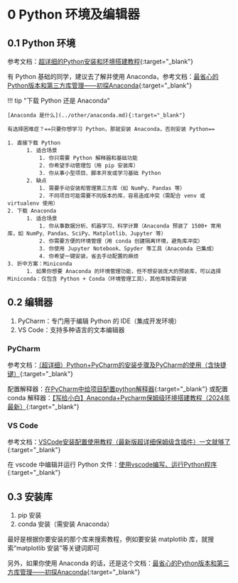# 0 Python 环境及编辑器

<!-- !!! tip "说明"

    本文档正在更新中…… -->

## 0.1 Python 环境

参考文档：[超详细的Python安装和环境搭建教程](https://blog.csdn.net/qq_53280175/article/details/121107748){:target="_blank"}

有 Python 基础的同学，建议去了解并使用 Anaconda，参考文档：[最省心的Python版本和第三方库管理——初探Anaconda](https://zhuanlan.zhihu.com/p/25198543){:target="_blank"}

!!! tip "下载 Python 还是 Anaconda"

    [Anaconda 是什么](../other/anaconda.md){:target="_blank"}

    有选择困难症？==只要你想学习 Python，那就安装 Anaconda，否则安装 Python==

    1. 直接下载 Python
          1. 适合场景
              1. 你只需要 Python 解释器和基础功能
              2. 你希望手动管理包（用 pip 安装库）
              3. 你从事小型项目、脚本开发或学习基础 Python
          2. 缺点
              1. 需要手动安装和管理第三方库（如 NumPy、Pandas 等）
              2. 不同项目可能需要不同版本的库，容易造成冲突（需配合 venv 或 virtualenv 使用）
    2. 下载 Anaconda
          1. 适合场景
              1. 你从事数据分析、机器学习、科学计算（Anaconda 预装了 1500+ 常用库，如 NumPy、Pandas、SciPy、Matplotlib、Jupyter 等）
              2. 你需要方便的环境管理（用 conda 创建隔离环境，避免库冲突）
              3. 你使用 Jupyter Notebook、Spyder 等工具（Anaconda 已集成）
              4. 你希望一键安装，省去手动配置的麻烦
    3. 折中方案：Miniconda
          1. 如果你想要 Anaconda 的环境管理功能，但不想安装庞大的预装库，可以选择 Miniconda：仅包含 Python + Conda（环境管理工具），其他库按需安装

## 0.2 编辑器

1. PyCharm：专门用于编辑 Python 的 IDE（集成开发环境）
2. VS Code：支持多种语言的文本编辑器

### PyCharm

参考文档：[（超详细）Python+PyCharm的安装步骤及PyCharm的使用（含快捷键）](https://blog.csdn.net/junleon/article/details/120698578){:target="_blank"}

配置解释器：[在PyCharm中给项目配置python解释器](https://blog.csdn.net/qq_42432673/article/details/108440370){:target="_blank"} 或配置 conda 解释器：[【写给小白】Anaconda+Pycharm保姆级环境搭建教程（2024年最新）](https://blog.csdn.net/weixin_45242930/article/details/135356097){:target="_blank"}

### VS Code

参考文档：[VSCode安装配置使用教程（最新版超详细保姆级含插件）一文就够了](https://blog.csdn.net/msdcp/article/details/127033151){:target="_blank"}

在 vscode 中编辑并运行 Python 文件：[使用vscode编写、运行Python程序](https://blog.csdn.net/zhangkai950121/article/details/117395333){:target="_blank"}

## 0.3 安装库

1. pip 安装
2. conda 安装（需安装 Anaconda）

最好是根据你要安装的那个库来搜索教程，例如要安装 matplotlib 库，就搜索“matplotlib 安装”等关键词即可

另外，如果你使用 Anaconda 的话，还是这个文档：[最省心的Python版本和第三方库管理——初探Anaconda](https://zhuanlan.zhihu.com/p/25198543){:target="_blank"}